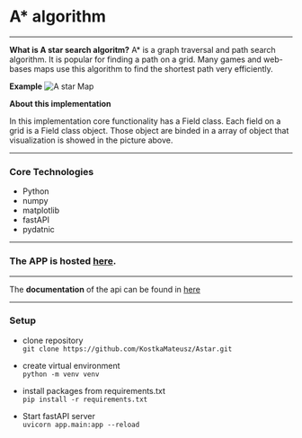 # A* algorithm
 
---
**What is A star search algoritm?**
A* is a graph traversal and path search algorithm. It is popular for finding a path on a grid. Many games and web-bases maps use this algorithm to find the shortest path very efficiently.

**Example**
![A star Map](./static/image.png)

**About this implementation**

In this implementation core functionality has a Field class. Each field on a grid is a Field class object. Those object are binded in a array of object that visualization is showed in the picture above.   


--- 
### Core Technologies
- Python
- numpy
- matplotlib
- fastAPI
- pydatnic 
---
### The APP is hosted [here](https://fastapi-a-star.herokuapp.com/). 

---
The **documentation** of the api can be found in [here](https://fastapi-a-star.herokuapp.com/docs)

---
### Setup

- clone repository\
`git clone https://github.com/KostkaMateusz/Astar.git`

- create virtual environment\
`python -m venv venv`

- install packages from requirements.txt\
`pip install -r requirements.txt`

- Start fastAPI server\
`uvicorn app.main:app --reload` 

